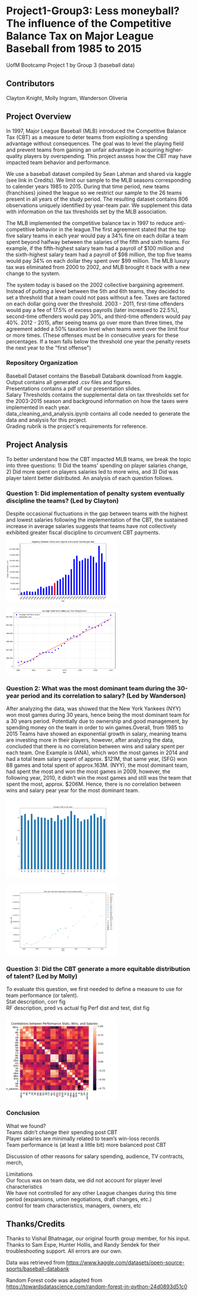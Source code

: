 # Project1-Group3: Less moneyball? The influence of the Competitive Balance Tax on Major League   Baseball from 1985 to 2015

UofM Bootcamp Project 1 by Group 3 (baseball data)

## Contributors
Clayton Knight,
Molly Ingram,
Wanderson Oliveria


## Project Overview

In 1997, Major League Baseball (MLB) introduced the Competitive Balance Tax (CBT) as a measure to deter teams from exploiting a spending advantage without consequences. The goal was to level the playing field and prevent teams from gaining an unfair advantage in acquiring higher-quality players by overspending. This project assess how the CBT may have impacted team behavior and performance.  

We use a baseball dataset compiled by Sean Lahman and shared via kaggle (see link in Credits). We limit our sample to the MLB seasons corresponding to calender years 1985 to 2015. During that time period, new teams (franchises) joined the league so we restrict our sample to the 26 teams present in all years of the study period. The resulting dataset contains 806 observations uniquely identified by year-team pair.  We supplement this data with information on the tax thresholds set by the MLB association.

The MLB implemented the competitive balance tax in 1997 to reduce anti-competitive behavior in the league.The first agreement stated that the top five salary teams in each year would pay a 34% fine on each dollar a team spent beyond halfway between the salaries of the fifth and sixth teams.
For example, if the fifth-highest salary team had a payroll of $100 million and the sixth-highest salary team had a payroll of $98 million, the top five teams would pay 34% on each dollar they spent over $99 million.
The MLB luxury tax was eliminated from 2000 to 2002, and MLB brought it back with a new change to the system.

The system today is based on the 2002 collective bargaining agreement. Instead of putting a level between the 5th and 6th teams, they decided to set a threshold that a team could not pass without a fee. Taxes are factored on each dollar going over the threshold.
2003 - 2011, first-time offenders would pay a fee of 17.5% of excess payrolls (later increased to 22.5%), second-time offenders would pay 30%, and third-time offenders would pay 40%.
2012 - 2015, after seeing teams go over more than three times, the agreement added a 50% taxation level when teams went over the limit four or more times. (These offenses must be in consecutive years for these percentages. If a team falls below the threshold one year the penalty resets the next year to the "first offense")  

### Repository Organization
Baseball Dataset contains the Baseball Databank download from kaggle.  
Output contains all generated .csv files and figures.  
Presentations contains a pdf of our presentation slides.  
Salary Thresholds contains the supplemental data on tax thresholds set for the 2003-2015 season and background information on how the taxes were implemented in each year.  
data_cleaning_and_analysis.ipynb contains all code needed to generate the data and analysis for this project.  
Grading rubrik is the project's requirements for reference.


## Project Analysis
To better understand how the CBT impacted MLB teams, we break the topic into three questions: 1) Did the teams' spending on player salaries change, 2) Did more spent on players salaries led to more wins, and 3) Did was player talent better distributed.  An analysis of each question follows.


### Question 1: Did implementation of penalty system eventually discipline the teams? (Led by Clayton)

Despite occasional fluctuations in the gap between teams with the highest and lowest salaries following the implementation of the CBT, the sustained increase in average salaries suggests that teams have not collectively exhibited greater fiscal discipline to circumvent CBT payments.  
<img src="Output\Disparity Fig.png"
 alt="Disparity"
style="display: inline-block; margin: 0 auto; max-width: 300px">

<img src="Output\Avg Regression Fig.png"
 alt="Avg Regression"
style="display: inline-block; margin: 0 auto; max-width: 300px">

### Question 2: What was the most dominant team during the 30-year period and its correlation to salary? (Led by Wanderson)
After analyzing the data, was showed that the New York Yankees (NYY) won most games during 30 years, hence being the most dominant team for a 30 years period. Potentially due to ownership and good management, by spending money on the team in order to win games.Overall, from 1985 to 2015 Teams have showed an exponential growth in salary, meaning teams are investing more in their players, however, after analyzing the data, concluded that there is no correlation between wins and salary spent per each team. One Example is (ANA), which won the most games in 2014 and had a total team salary spent of approx. $121M, that same year, (SFG) won 88 games and total spent of approx.163M.
(NYY), the most dominant team, had spent the most and won the most games in 2009, however, the following year, 2010, it didn’t win the most games and still was the team that spent the most, approx. $206M. Hence, there is no correlation between wins and salary pear year for the most dominant team.

<img src="Output\team_avg_wins.png"
style="display: inline-block; margin: 0 auto; max-width: 300px">

<img src="Output\wins vs salary.png"
style="display: inline-block; margin: 0 auto; max-width: 300px">



### Question 3: Did the CBT generate a more equitable distribution of talent? (Led by Molly)
To evaluate this question, we first needed to define a measure to use for team performance (or talent).  
Stat description, corr fig  
RF description, pred vs actual fig
Perf dist and test, dist fig



<img src="Output\performance correlations.png"
 alt="Correlations"
style="display: inline-block; margin: 0 auto; max-width: 300px">



### Conclusion
What we found?  
Teams didn’t change their spending post CBT  
Player salaries are minimally related to team’s win-loss records  
Team performance is (at least a little bit) more balanced post CBT  

Discussion of other reasons for salary spending, audience, TV contracts, merch, 

Limitations  
Our focus was on team data, we did not account for player level characteristics  
We have not controlled for any other League changes during this time period (expansions, union negotiations, draft changes, etc.)  
control for team characteristics, managers, owners, etc  



## Thanks/Credits
Thanks to Vishal Bhatnagar, our original fourth group member, for his input. Thanks to Sam Espe, Hunter Hollis, and Randy Sendek for their troubleshooting support.  All errors are our own.

Data was retrieved from <https://www.kaggle.com/datasets/open-source-sports/baseball-databank>

Random Forest code was adapted from <https://towardsdatascience.com/random-forest-in-python-24d0893d51c0>